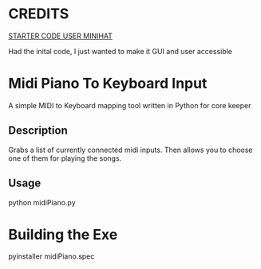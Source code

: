 # CREDITS
[STARTER CODE USER MINIHAT](https://steamcommunity.com/app/1621690/discussions/0/5514142341105205082/)

Had the inital code, I just wanted to make it GUI and user accessible

# Midi Piano To Keyboard Input
A simple MIDI to Keyboard mapping tool written in Python for core keeper

## Description
Grabs a list of currently connected midi inputs. Then allows you to choose one of them for playing the songs.

## Usage
python midiPiano.py

# Building the Exe
pyinstaller midiPiano.spec

